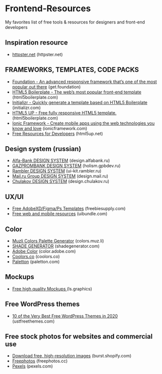 # Frontend-Resources
My favorites list of free tools &amp; resources for designers and front-end developers


## Inspiration resource
- [httpster.net](https://httpster.net/2020/apr/) (httpster.net)

## FRAMEWORKS, TEMPLATES, CODE PACKS
- [Foundation - An advanced responsive framework that’s one of the most popular out there](https://get.foundation/) (get.foundation)
- [HTML5 Boilerplate - The web’s most popular front-end template](https://html5boilerplate.com/) (html5boilerplate.com)
- [Initializr - Quickly generate a template based on HTML5 Boilerplate](http://www.initializr.com/) (initializr.com)
- [HTML5 UP - Free fully responsive HTML5 template.](https://html5boilerplate.com/) (html5boilerplate.com)
- [Ionic Framework - Create mobile apps using the web technologies you know and love](https://ionicframework.com/) (ionicframework.com)
- [Free Resources for Developers](https://html5up.net/) (html5up.net)


## Design system (russian)
- [Alfa-Bank DESIGN SYSTEM](https://design.alfabank.ru/platform#logo) (design.alfabank.ru)
- [GAZPROMBANK DESIGN SYSTEM](https://holism.gpbdev.ru/scene/colors) (holism.gpbdev.ru)
- [Rambler DESIGN SYSTEM](https://ui-kit.rambler.ru/#/) (ui-kit.rambler.ru)
- [Mail.ru Group DESIGN SYSTEM](https://design.mail.ru/) (design.mail.ru)
- [Chulakov DESIGN SYSTEM](https://design.chulakov.ru/) (design.chulakov.ru)


## UX/UI
- [Free AdobeXD/Figma/Ps Templates](https://freebiesupply.com/) (freebiesupply.com)
- [Free web and mobile resources](https://uibundle.com/) (uibundle.com)

## Color 
- [Muzli Colors Palette Generator](https://colors.muz.li/) (colors.muz.li)
- [SHADE GENERATOR](https://www.shadegenerator.com/) (shadegenerator.com)
- [Adobe Color](https://color.adobe.com/ru/explore/?filter=most-popular&time=month) (color.adobe.com)
- [Coolors.co](https://coolors.co/) (coolors.co)
- [Paletton](https://paletton.com/) (paletton.com)



## Mockups

- [Free high quality Mockups ](https://www.ls.graphics/free-mockups) (ls.graphics)


## Free WordPress themes

- [10 of the Very Best Free WordPress Themes in 2020 ](https://justfreethemes.com/best-free-wordpress-themes/) (ustfreethemes.com)


## Free stock photos for websites and commercial use
- [Download free, high-resolution images](https://burst.shopify.com/) (burst.shopify.com)
- [Freephotos](https://freephotos.cc/ru) (freephotos.cc)
- [Pexels](https://www.pexels.com/ru-ru/) (pexels.com)

